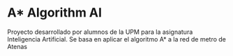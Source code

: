 # A* Algorithm AI
Proyecto desarrollado por alumnos de la UPM para la asignatura Inteligencia Artificial. Se basa en aplicar el algoritmo A* a la red de metro de Atenas
